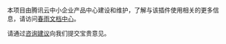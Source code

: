 本项目由腾讯云中小企业产品中心建设和维护，了解与该插件使用相关的更多信息，请访问[春雨文档中心](https://openapp.qq.com/docs/DCloudUni-app/ocr.html)。

请通过[咨询建议](https://support.qq.com/products/164613)向我们提交宝贵意见。
